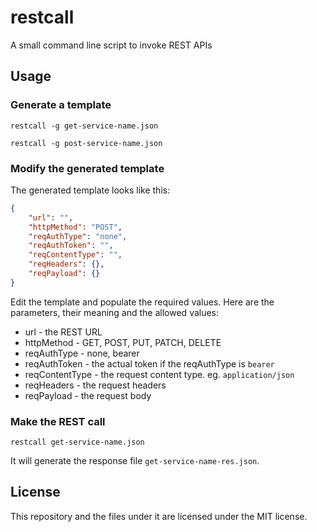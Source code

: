 # restcall
A small command line script to invoke REST APIs

## Usage

### Generate a template
```
restcall -g get-service-name.json

restcall -g post-service-name.json
```

### Modify the generated template

The generated template looks like this:

```json
{
    "url": "",
    "httpMethod": "POST",
    "reqAuthType": "none",
    "reqAuthToken": "",
    "reqContentType": "",
    "reqHeaders": {},
    "reqPayload": {}
}
```
Edit the template and populate the required values.
Here are the parameters, their meaning and the allowed values:
- url - the REST URL
- httpMethod - GET, POST, PUT, PATCH, DELETE
- reqAuthType - none, bearer
- reqAuthToken - the actual token if the reqAuthType is `bearer`
- reqContentType - the request content type. eg. `application/json`
- reqHeaders - the request headers
- reqPayload - the request body

### Make the REST call

```
restcall get-service-name.json
```

It will generate the response file `get-service-name-res.json`.

## License
This repository and the files under it are licensed under the MIT license.
